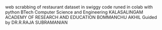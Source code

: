  web scrabbing of restaurant dataset in swiggy
 code runed in colab with python
 BTech Computer Science and Engineering
 KALASALINGAM ACADEMY OF RESEARCH AND EDUCATION
 BOMMANCHU AKHIL
 Guided by DR.R.RAJA SUBRAMANIAN

